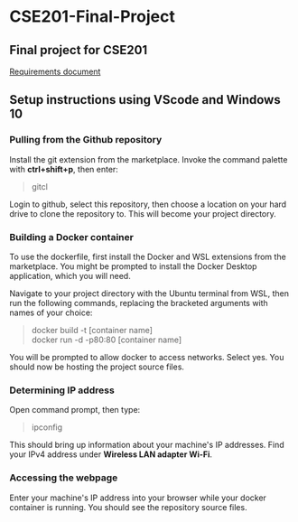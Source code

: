 # CSE201-Final-Project

Final project for CSE201
---
[Requirements document](https://docs.google.com/document/d/1E-UznHZ-zJSqqw9RpSeU8gU_d59jh9CuLEHOnF2Zn5w/edit)

## Setup instructions using VScode and Windows 10

### Pulling from the Github repository

Install the git extension from the marketplace. Invoke the command palette with __ctrl+shift+p__, then enter:
> gitcl  

Login to github, select this repository, then choose a location on your hard drive to clone the repository to. This will become your project directory.

### Building a Docker container

To use the dockerfile, first install the Docker and WSL extensions from the marketplace. You might be prompted to install the Docker Desktop application, which you will need.

Navigate to your project directory with the Ubuntu terminal from WSL, then run the following commands, replacing the bracketed arguments with names of your choice:
> docker build -t [container name]  
> docker run -d -p80:80 [container name]  

You will be prompted to allow docker to access networks. Select yes. You should now be hosting the project source files.

### Determining IP address

Open command prompt, then type:
> ipconfig  

This should bring up information about your machine's IP addresses. Find your IPv4 address under __Wireless LAN adapter Wi-Fi__.

### Accessing the webpage

Enter your machine's IP address into your browser while your docker container is running. You should see the repository source files.
